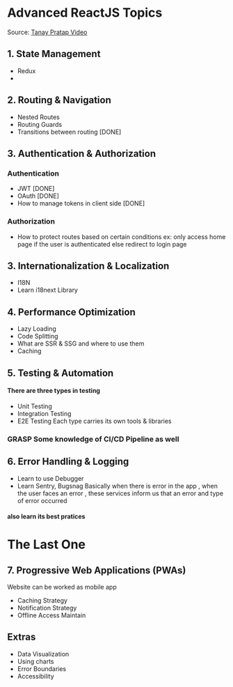 # Advanced ReactJS Topics

Source: [Tanay Pratap Video](https://www.youtube.com/watch?v=pfV3fOyOG5Y&ab_channel=TanayPratap)


## 1. State Management

+ Redux
+ 

## 2. Routing & Navigation

- Nested Routes
- Routing Guards
- Transitions between routing [DONE]

## 3. Authentication & Authorization

###  Authentication
- JWT [DONE]
- OAuth [DONE]
- How to manage tokens in client side [DONE]

### Authorization
- How to protect routes based on certain conditions ex: only access home page if the user is authenticated else redirect to login page

## 3. Internationalization & Localization
- I18N
- Learn i18next Library


## 4. Performance Optimization
- Lazy Loading
- Code Splitting
-  What are SSR & SSG and where to use them
- Caching

## 5. Testing & Automation

#### There are three types in testing
- Unit Testing
- Integration Testing
- E2E Testing
Each type carries its own tools & libraries
###  GRASP Some knowledge of CI/CD Pipeline as well


## 6. Error Handling & Logging
- Learn to use Debugger
-  Learn Sentry, Bugsnag
Basically when there is error in the app , when the user faces an error , these services inform us that an error and type of error occurred

#### also learn its best pratices 


# The Last One
## 7. Progressive Web Applications (PWAs)
 Website can be worked as mobile app
 - Caching Strategy
 -  Notification Strategy
 -  Offline Access Maintain
 
 ## Extras
-  Data Visualization
 -  Using charts 
 -    Error Boundaries 
 - Accessibility
